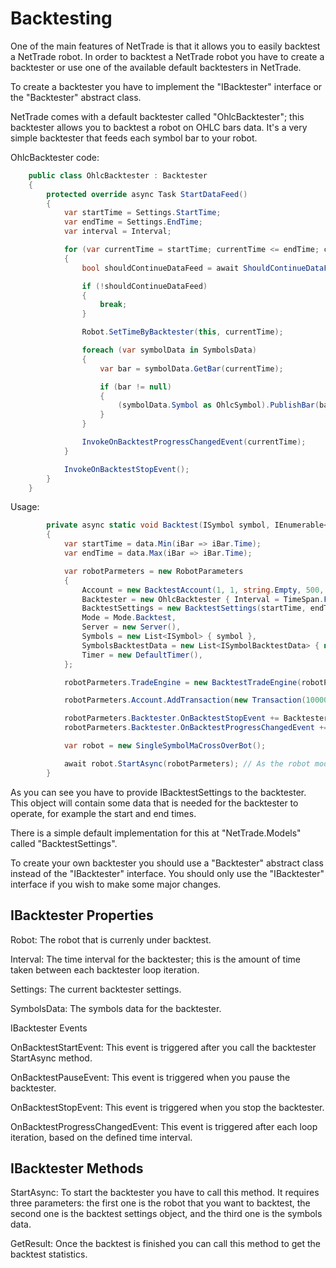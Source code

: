 <h1>Backtesting</h1>

One of the main features of NetTrade is that it allows you to easily backtest a NetTrade robot. In order to backtest a NetTrade robot you have to create a backtester or use one of the available default backtesters in NetTrade.

To create a backtester you have to implement the "IBacktester" interface or the "Backtester" abstract class.

NetTrade comes with a default backtester called "OhlcBacktester"; this backtester allows you to backtest a robot on OHLC bars data. It's a very simple backtester that feeds each symbol bar to your robot.

OhlcBacktester code:

```c#
    public class OhlcBacktester : Backtester
    {
        protected override async Task StartDataFeed()
        {
            var startTime = Settings.StartTime;
            var endTime = Settings.EndTime;
            var interval = Interval;

            for (var currentTime = startTime; currentTime <= endTime; currentTime = currentTime.Add(interval))
            {
                bool shouldContinueDataFeed = await ShouldContinueDataFeed();

                if (!shouldContinueDataFeed)
                {
                    break;
                }

                Robot.SetTimeByBacktester(this, currentTime);

                foreach (var symbolData in SymbolsData)
                {
                    var bar = symbolData.GetBar(currentTime);

                    if (bar != null)
                    {
                        (symbolData.Symbol as OhlcSymbol).PublishBar(bar);
                    }
                }

                InvokeOnBacktestProgressChangedEvent(currentTime);
            }

            InvokeOnBacktestStopEvent();
        }
    }
```

Usage:

```c#
        private async static void Backtest(ISymbol symbol, IEnumerable<IBar> data)
        {
            var startTime = data.Min(iBar => iBar.Time);
            var endTime = data.Max(iBar => iBar.Time);

            var robotParmeters = new RobotParameters
            {
                Account = new BacktestAccount(1, 1, string.Empty, 500, "ConsoleTester"),
                Backtester = new OhlcBacktester { Interval = TimeSpan.FromHours(1) },
                BacktestSettings = new BacktestSettings(startTime, endTime),
                Mode = Mode.Backtest,
                Server = new Server(),
                Symbols = new List<ISymbol> { symbol },
                SymbolsBacktestData = new List<ISymbolBacktestData> { new SymbolBacktestData(symbol, data) },
                Timer = new DefaultTimer(),
            };

            robotParmeters.TradeEngine = new BacktestTradeEngine(robotParmeters.Server, robotParmeters.Account);

            robotParmeters.Account.AddTransaction(new Transaction(10000, startTime));

            robotParmeters.Backtester.OnBacktestStopEvent += Backtester_OnBacktestStopEvent;
            robotParmeters.Backtester.OnBacktestProgressChangedEvent += Backtester_OnBacktestProgressChangedEvent;

            var robot = new SingleSymbolMaCrossOverBot();

            await robot.StartAsync(robotParmeters); // As the robot mode is set to "Backtest", when you start the robot it starts the backtester
        }
```

As you can see you have to provide IBacktestSettings to the backtester. This object will contain some data that is needed for the backtester to operate, for example the start and end times.

There is a simple default implementation for this at "NetTrade.Models" called "BacktestSettings".

To create your own backtester you should use a "Backtester" abstract class instead of the "IBacktester" interface. You should only use the "IBacktester" interface if you wish to make some major changes.

## IBacktester Properties

Robot: The robot that is currenly under backtest.

Interval: The time interval for the backtester; this is the amount of time taken between each backtester loop iteration.

Settings: The current backtester settings.

SymbolsData: The symbols data for the backtester.

IBacktester Events

OnBacktestStartEvent: This event is triggered after you call the backtester StartAsync method.

OnBacktestPauseEvent: This event is triggered when you pause the backtester.

OnBacktestStopEvent: This event is triggered when you stop the backtester.

OnBacktestProgressChangedEvent: This event is triggered after each loop iteration, based on the defined time interval.

## IBacktester Methods

StartAsync: To start the backtester you have to call this method. It requires three parameters: the first one is the robot that you want to backtest, the second one is the backtest settings object, and the third one is the symbols data.

GetResult: Once the backtest is finished you can call this method to get the backtest statistics.